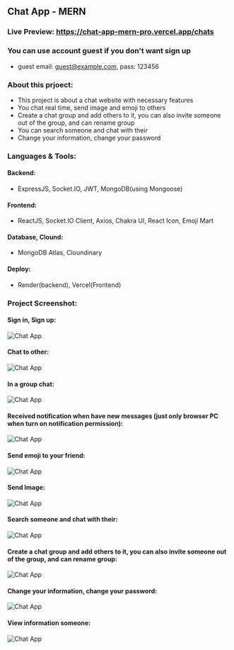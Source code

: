 ## Chat App - MERN

### Live Preview: https://chat-app-mern-pro.vercel.app/chats

### You can use account guest if you don't want sign up

-  guest email: guest@example.com, pass: 123456

### About this prjoect:

-  This project is about a chat website with necessary features
-  You chat real time, send image and emoji to others
-  Create a chat group and add others to it, you can also invite someone out of the group, and can rename group
-  You can search someone and chat with their
-  Change your information, change your password

### Languages & Tools:

#### Backend:
-  ExpressJS, Socket.IO, JWT, MongoDB(using Mongoose)
#### Frontend:
-  ReactJS, Socket.IO Client, Axios, Chakra UI, React Icon, Emoji Mart
#### Database, Clound:
-  MongoDB Atlas, Cloundinary 
#### Deploy:
-  Render(backend), Vercel(Frontend) 

### Project Screenshot:

#### Sign in, Sign up:
<img src="https://github.com/user-attachments/assets/c38da060-e522-407f-9ce2-b162bb802d94" alt="Chat App" border="0">

#### Chat to other:
<img src="https://github.com/user-attachments/assets/2caaecb9-523c-448a-affe-5b8eab980057" alt="Chat App" border="0">

#### In a group chat:
<img src="https://github.com/user-attachments/assets/c2ae6b8f-8e46-4e6e-85db-b021b6b52c8f" alt="Chat App" border="0">

#### Received notification when have new messages (just only browser PC when turn on notification permission):
<img src="https://github.com/user-attachments/assets/ad48002f-77e0-44e8-a0ce-1e68e56360b7" alt="Chat App" border="0">

#### Send emoji to your friend:
<img src="https://github.com/user-attachments/assets/9d7c8be4-9771-4496-925b-7b20dbb96eb3" alt="Chat App" border="0">

#### Send Image:
<img src="https://github.com/user-attachments/assets/49e6843f-8acc-4a37-af6b-f5feb82e53b0" alt="Chat App" border="0">

#### Search someone and chat with their:
<img src="https://github.com/user-attachments/assets/33eb3bc9-17a4-4e1b-8f17-a5afc1e23c65" alt="Chat App" border="0">

#### Create a chat group and add others to it, you can also invite someone out of the group, and can rename group:
<img src="https://github.com/user-attachments/assets/072a08b3-74c6-4f78-9768-875d49c491d4" alt="Chat App" border="0">

#### Change your information, change your password:
<img src="https://github.com/user-attachments/assets/15ee4867-3fe5-4668-b04a-e9d5b0599b51" alt="Chat App" border="0">

#### View information someone:
<img src="https://github.com/user-attachments/assets/ee1b5053-10f7-4899-8e64-2d50bcead680" alt="Chat App" border="0">
